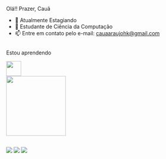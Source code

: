 Olá!! Prazer, Cauã

- 🔭 Atualmente Estagiando
- 🌱 Estudante de Ciência da Computação
- 📫 Entre em contato pelo e-mail: cauaaraujohk@gmail.com

##
Estou aprendendo

<img src="https://cdn.jsdelivr.net/gh/devicons/devicon/icons/java/java-original.svg" width="40" height="40"/> 

<div>
<a href="https://github.com/SrLoki11">
<img height="160em" src="https://github-readme-stats.vercel.app/api/top-langs/?username=SrLoki11&layout=compact&langs_count=7&theme=dracula"/>
</div>
  
  ##
<div>
<a href="https://instagram.com/caua.ld" target="_blank"><img src="https://img.shields.io/badge/-Instagram-%23E4405F?style=for-the-badge&logo=instagram&logoColor=white" target="_blank"></a>
<a href = "mailto:cauaaraujo@gmail.com"><img src="https://img.shields.io/badge/Gmail-D14836?style=for-the-badge&logo=gmail&logoColor=white" target="_blank"></a>
<a href="https://www.linkedin.com/in/Cauã-Luiz" target="_blank"><img src="https://img.shields.io/badge/-LinkedIn-%230077B5?style=for-the-badge&logo=linkedin&logoColor=white" target="_blank"></a>   
</div>


